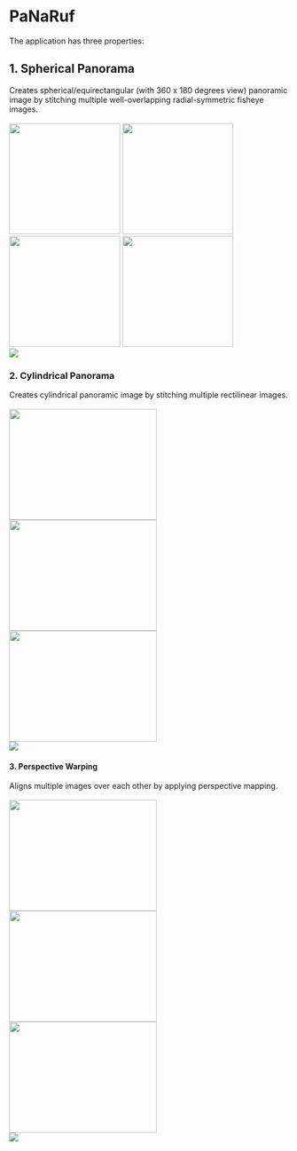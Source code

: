 # PaNaRuf
The application has three properties:


## 1. Spherical Panorama
  Creates spherical/equirectangular (with 360 x 180 degrees view) panoramic image by stitching multiple well-overlapping radial-symmetric fisheye images.<br />
<br />
  <img src="https://user-images.githubusercontent.com/25903137/85304345-edc8f980-b4ab-11ea-93f5-37b0be949f0c.png" width="200" height="200"/>
  <img src="https://user-images.githubusercontent.com/25903137/85304311-e4d82800-b4ab-11ea-93fb-4374b6c27e24.png" width="200" height="200"/>
  <img src="https://user-images.githubusercontent.com/25903137/85304323-e7d31880-b4ab-11ea-95a7-c44007b6be33.png" width="200" height="200"/>
  <img src="https://user-images.githubusercontent.com/25903137/85304332-eace0900-b4ab-11ea-9557-0a2fc4776a26.png" width="200" height="200"/>
  <br />
  <img src="https://user-images.githubusercontent.com/25903137/85305120-ea823d80-b4ac-11ea-9e17-530e114d5b9c.png"/>

### 2. Cylindrical Panorama
   Creates cylindrical panoramic image by stitching multiple rectilinear images.<br />
<br />
  <img src="https://user-images.githubusercontent.com/25903137/85307405-29fe5900-b4b0-11ea-8df6-395fe50e018d.jpg" width="266" height="200"/>
  <img src="https://user-images.githubusercontent.com/25903137/85307402-28cd2c00-b4b0-11ea-9e63-47b9d3c4077b.jpg" width="266" height="200"/>
  <img src="https://user-images.githubusercontent.com/25903137/85307404-2965c280-b4b0-11ea-9767-07090914cd88.jpg" width="266" height="200"/>
  <br />
  <img src="https://user-images.githubusercontent.com/25903137/85307480-413d4680-b4b0-11ea-83e2-7e3f727e4bce.png"/>
  
  #### 3. Perspective Warping
   Aligns multiple images over each other by applying perspective mapping.<br />
<br />
  <img src="https://user-images.githubusercontent.com/25903137/85308754-e4db2680-b4b1-11ea-970b-93f4f486046e.jpg" width="266" height="200"/>
  <img src="https://user-images.githubusercontent.com/25903137/85308757-e573bd00-b4b1-11ea-98b9-29f9b2242de9.jpg" width="266" height="200"/>
  <img src="https://user-images.githubusercontent.com/25903137/85308760-e60c5380-b4b1-11ea-9d26-e3aaecd99963.jpg" width="266" height="200"/>
  <br />
  <img src="https://user-images.githubusercontent.com/25903137/85308929-266bd180-b4b2-11ea-8345-98e3b6cd9d90.png"/>  
  

